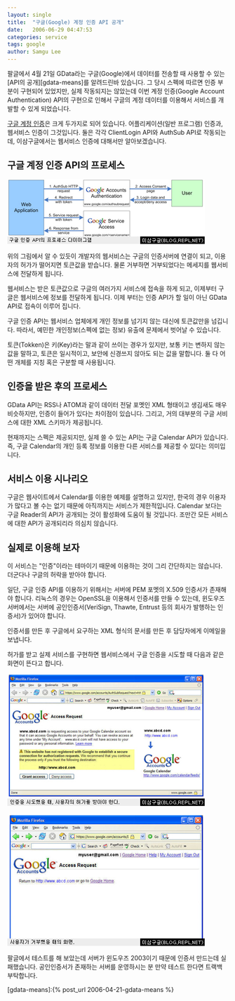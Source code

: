 ```yaml
---
layout: single
title:  "구글(Google) 계정 인증 API 공개"
date:   2006-06-29 04:47:53
categories: service
tags: google
author: Samgu Lee
---
```

팔글에서 4월 21일 GData라는 구글(Google)에서 데이터를 전송할 때 사용할 수 있는 [API의 공개][gdata-means]를 알려드린바 있습니다. 그 당시 스펙에 따르면 인증 부분이 구현되어 있었지만, 실제 작동되지는 않았는데 이번 계정 인증(Google Account Authentication) API의 구현으로 인해서 구글의 계정 데이터를 이용해서 서비스를 개발할 수 있게 되었습니다.

[구글 계정 인증](http://code.google.com/apis/accounts/Authentication.html)은 크게 두가지로 되어 있습니다. 어플리케이션(일반 프로그램) 인증과, 웹서비스 인증이 그것입니다. 둘은 각각 ClientLogin API와 AuthSub API로 작동되는데, 이삼구글에서는 웹서비스 인증에 대해서만 알아보겠습니다.

## 구글 계정 인증 API의 프로세스

![구글 계정 인증 API 프로세스](/assets/Authsub_diagram.jpg)

위의 그림에서 알 수 있듯이 개발자의 웹서비스는 구글의 인증서버에 연결이 되고, 이용자의 허가가 떨어지면 토큰값을 받습니다. 물론 거부하면 거부되었다는 메세지를 웹서비스에 전달하게 됩니다.

웹서비스는 받은 토큰값으로 구글의 여러가지 서비스에 접속을 하게 되고, 이제부터 구글은 웹서비스에 정보를 전달하게 됩니다. 이제 부터는 인증 API가 할 일이 아닌 GData API로 접속이 이루어 집니다.

구글 인증 API는 웹서비스 업체에게 개인 정보를 넘기지 않는 대신에 토큰값만을 넘깁니다. 따라서, 예민한 개인정보(스펙에 없는 정보) 유출에 문제에서 벗어날 수 있습니다.

토큰(Tokken)은 키(Key)라는 말과 같이 쓰이는 경우가 있지만, 보통 키는 변하지 않는 값을 말하고, 토큰은 일시적이고, 보안에 신경쓰지 않아도 되는 값을 말합니다. 둘 다 어떤 개체를 지칭 혹은 구분할 때 사용됩니다.

## 인증을 받은 후의 프로세스

GData API는 RSS나 ATOM과 같이 데이터 전달 포멧인 XML 형태이고 생김새도 매우 비슷하지만, 인증이 들어가 있다는 차이점이 있습니다. 그리고, 거의 대부분의 구글 서비스에 대한 XML 스키마가 제공됩니다.

현재까지는 스펙은 제공되지만, 실제 쓸 수 있는 API는 구글 Calendar API가 있습니다. 즉, 구글 Calendar의 개인 등록 정보를 이용한 다른 서비스를 제공할 수 있다는 의미입니다.

## 서비스 이용 시나리오

구글은 웹사이트에서 Calendar를 이용한 예제를 설명하고 있지만, 한국의 경우 이용자가 많다고 볼 수는 없기 때문에 아직까지는 서비스가 제한적입니다. Calendar 보다는 구글 Reader의 API가 공개되는 것이 활성화에 도움이 될 것입니다. 조만간 모든 서비스에 대한 API가 공개되리라 의심치 않습니다.

## 실제로 이용해 보자

이 서비스는 "인증"이라는 테마이기 때문에 이용하는 것이 그리 간단하지는 않습니다. 더군다나 구글의 허락을 받아야 합니다.

일단, 구글 인증 API를 이용하기 위해서는 서버에 PEM 포멧의 X.509 인증서가 존재해야 합니다. 리눅스의 경우는 OpenSSL을 이용해서 인증서를 만들 수 있는데, 윈도우즈 서버에서는 서버에 공인인증서(VeriSign, Thawte, Entrust 등의 회사가 발행하는 인증서)가 있어야 합니다.

인증서를 만든 후 구글에서 요구하는 XML 형식의 문서를 만든 후 담당자에게 이메일을 보냅니다.

허가를 받고 실제 서비스를 구현하면 웹서비스에서 구글 인증을 시도할 때 다음과 같은 화면이 뜬다고 합니다.

![구글 인증 API 시도 화면 1](/assets/accessrequestpage.jpg)

![구글 인증 API 시도 화면 2](/assets/accessdenypage.jpg)

팔글에서 테스트를 해 보았는데 서버가 윈도우즈 2003이기 때문에 인증서 만드는데 실패했습니다. 공인인증서가 존재하는 서버를 운영하시는 분 만약 테스트 한다면 트랙백 부탁합니다.

[gdata-means]:{% post_url 2006-04-21-gdata-means %}

